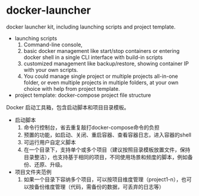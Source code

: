 # docker-launcher
docker launcher kit, including launching scripts and project template.
  - launching scripts
    1. Command-line console,
    1. basic docker management like start/stop containers or entering docker shell in a single CLI interface with build-in scripts
    1. customized management like backup/restore, showing container IP with your own scripts.
    1. You could manage single project or multiple projects all-in-one folder, or even multiple projects in multiple folders, at your own choice with help from project template.
  - project template: docker-compose project file structure

Docker 启动工具箱，包含启动脚本和项目目录模板。
  - 启动脚本
    1. 命令行控制台，省去重复敲打docker-compose命令的负担
    1. 预置的功能，如启动、关闭、重启容器、查看容器日志，进入容器的shell
    1. 可运行用户自定义脚本
    1. 在一个目录下，支持单个或多个项目（建议按照目录模板放置文件，保持目录整洁），也支持基于相同的项目，不同使用场景和频度的脚本，例如备份、还原、升级。
  - 项目文件夹范例
    1. 如果一个目录下容纳多个项目，可以按项目维度管理（project1-n），也可以按备份维度管理（代码，需备份的数据，可丢弃的日志等）
